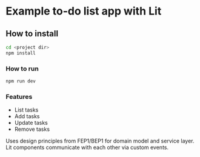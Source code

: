# Example to-do list app with Lit

## How to install

```bash
cd <project dir>
npm install
```

### How to run

```bash
npm run dev
```

### Features

- List tasks
- Add tasks
- Update tasks
- Remove tasks

Uses design principles from FEP1/BEP1 for domain model and service layer. Lit components communicate with each other via custom events.